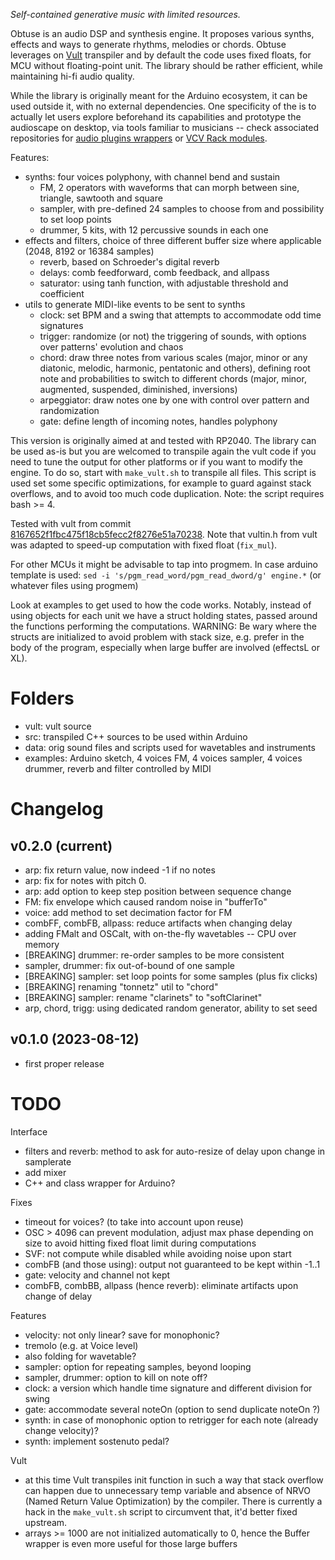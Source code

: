 
_Self-contained generative music with limited resources._

Obtuse is an audio DSP and synthesis engine. It proposes various synths, effects and ways to generate rhythms, melodies or chords. Obtuse leverages on [Vult](https://github.com/vult-dsp/vult) transpiler and by default the code uses fixed floats, for MCU without floating-point unit. The library should be rather efficient, while maintaining hi-fi audio quality. 

While the library is originally meant for the Arduino ecosystem, it can be used outside it, with no external dependencies. One specificity of the is to actually let users explore beforehand its capabilities and prototype the audioscape on desktop, via tools familiar to musicians -- check associated repositories for [audio plugins wrappers](https://github.com/QualyaIO/obtuse.DPF) or [VCV Rack modules](https://github.com/QualyaIO/obtuse.VCV).

Features:

- synths: four voices polyphony, with channel bend and sustain
  - FM, 2 operators with waveforms that can morph between sine, triangle, sawtooth and square
  - sampler, with pre-defined 24 samples to choose from and possibility to set loop points
  - drummer, 5 kits, with 12 percussive sounds in each one
- effects and filters, choice of three different buffer size where applicable (2048, 8192 or 16384 samples)
  - reverb, based on Schroeder's digital reverb
  - delays: comb feedforward, comb feedback, and allpass
  - saturator: using tanh function, with adjustable threshold and coefficient
- utils to generate MIDI-like events to be sent to synths
  - clock: set BPM and a swing that attempts to accommodate odd time signatures
  - trigger: randomize (or not) the triggering of sounds, with options over patterns' evolution and chaos
  - chord: draw three notes from various scales (major, minor or any diatonic, melodic, harmonic, pentatonic and others), defining root note and probabilities to switch to different chords (major, minor, augmented, suspended, diminished, inversions) 
  - arpeggiator: draw notes one by one with control over pattern and randomization
  - gate: define length of incoming notes, handles polyphony 


This version is originally aimed at and tested with RP2040. The library can be used as-is but you are welcomed to transpile again the vult code if you need to tune the output for other platforms or if you want to modify the engine. To do so, start with  `make_vult.sh` to transpile all files. This script is used set some specific optimizations, for example to guard against stack overflows, and to avoid too much code duplication. Note: the script requires bash >= 4.


Tested with vult from commit [8167652f1fbc475f18cb5fecc2f8276e51a70238](https://github.com/vult-dsp/vult/commit/8167652f1fbc475f18cb5fecc2f8276e51a70238). Note that vultin.h from vult was adapted to speed-up computation with fixed float (`fix_mul`).


For other MCUs it might be advisable to tap into progmem. In case arduino template is used: `sed -i 's/pgm_read_word/pgm_read_dword/g' engine.*` (or whatever files using progmem)

Look at examples to get used to how the code works. Notably, instead of using objects for each unit we have a struct holding states, passed around the functions performing the computations. WARNING: Be wary where the structs are initialized to avoid problem with stack size, e.g. prefer in the body of the program, especially when large buffer are involved (effectsL or XL).

# Folders

- vult: vult source
- src: transpiled C++ sources to be used within Arduino
- data: orig sound files and scripts used for wavetables and instruments
- examples: Arduino sketch, 4 voices FM, 4 voices sampler, 4 voices drummer, reverb and filter controlled by MIDI

# Changelog

## v0.2.0 (current)

- arp: fix return value, now indeed -1 if no notes
- arp: fix for notes with pitch 0.
- arp: add option to keep step position between sequence change
- FM: fix envelope which caused random noise in "bufferTo"
- voice: add method to set decimation factor for FM
- combFF, combFB, allpass: reduce artifacts when changing delay
- adding FMalt and OSCalt, with on-the-fly wavetables -- CPU over memory
- [BREAKING] drummer: re-order samples to be more consistent
- sampler, drummer: fix out-of-bound of one sample
- [BREAKING] sampler: set loop points for some samples (plus fix clicks)
- [BREAKING] renaming "tonnetz" util to "chord"
- [BREAKING] sampler: rename "clarinets" to "softClarinet"
- arp, chord, trigg: using dedicated random generator, ability to set seed

## v0.1.0 (2023-08-12)

- first proper release

# TODO

Interface

- filters and reverb: method to ask for auto-resize of delay upon change in samplerate
- add mixer
- C++ and class wrapper for Arduino?

Fixes

- timeout for voices? (to take into account upon reuse)
- OSC > 4096 can prevent modulation, adjust max phase depending on size to avoid hitting fixed float limit during computations
- SVF: not compute while disabled while avoiding noise upon start
- combFB (and those using): output not guaranteed to be kept within -1..1
- gate: velocity and channel not kept
- combFB, combBB, allpass (hence reverb): eliminate artifacts upon change of delay

Features

- velocity: not only linear? save for monophonic?
- tremolo (e.g. at Voice level)
- also folding for wavetable?
- sampler: option for repeating samples, beyond looping
- sampler, drummer: option to kill on note off?
- clock: a version which handle time signature and different division for swing
- gate: accommodate several noteOn (option to send duplicate noteOn ?)
- synth: in case of monophonic option to retrigger for each note (already change velocity)?
- synth: implement sostenuto pedal?

Vult

- at this time Vult transpiles init function in such a way that stack overflow can happen due to unnecessary temp variable and absence of NRVO (Named Return Value Optimization) by the compiler. There is currently a hack in the `make_vult.sh` script to circumvent that, it'd better fixed upstream.
- arrays >= 1000 are not initialized automatically to 0, hence the Buffer wrapper is even more useful for those large buffers
